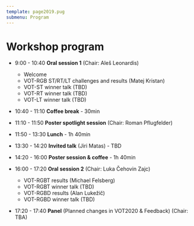 ```yaml
---
template: page2019.pug
submenu: Program
---
```


# Workshop program

 * 9:00 - 10:40 **Oral session 1** (Chair: Aleš Leonardis)
   * Welcome
   * VOT-RGB ST/RT/LT challenges and results (Matej Kristan)
   * VOT-ST winner talk (TBD)
   * VOT-RT winner talk (TBD)
   * VOT-LT winner talk (TBD)

 * 10:40 - 11:10 **Coffee break** - 30min

 * 11:10 - 11:50 **Poster spotlight session** (Chair: Roman Pflugfelder)

 * 11:50 - 13:30 **Lunch** - 1h 40min

 * 13:30 - 14:20 **Invited talk** (Jiri Matas) - TBD

 * 14:20 - 16:00 **Poster session & coffee** - 1h 40min

 * 16:00 - 17:20 **Oral session 2** (Chair: Luka Čehovin Zajc)

   * VOT-RGBT results (Michael Felsberg)
   * VOT-RGBT winner talk (TBD)
   * VOT-RGBD results (Alan Lukežič)
   * VOT-RGBD winner talk (TBD)

 * 17:20 - 17:40 **Panel** (Planned changes in VOT2020 & Feedback) (Chair: TBA)

